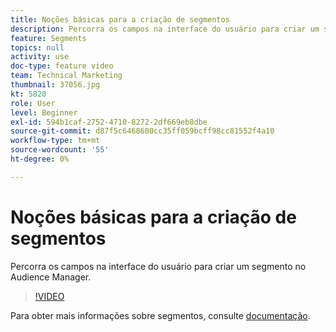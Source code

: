 ```yaml
---
title: Noções básicas para a criação de segmentos
description: Percorra os campos na interface do usuário para criar um segmento no Audience Manager.
feature: Segments
topics: null
activity: use
doc-type: feature video
team: Technical Marketing
thumbnail: 37056.jpg
kt: 5820
role: User
level: Beginner
exl-id: 594b1caf-2752-4710-8272-2df669eb8dbe
source-git-commit: d87f5c6468600cc35ff059bcff98cc81552f4a10
workflow-type: tm+mt
source-wordcount: '55'
ht-degree: 0%

---
```


# Noções básicas para a criação de segmentos

Percorra os campos na interface do usuário para criar um segmento no Audience Manager.

>[!VIDEO](https://video.tv.adobe.com/v/37056/?quality=12&learn=on)

Para obter mais informações sobre segmentos, consulte [documentação](https://experienceleague.adobe.com/docs/audience-manager/user-guide/features/segments/segments-purpose.html).
